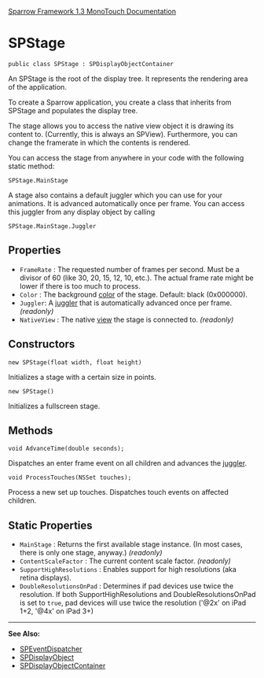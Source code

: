 [Sparrow Framework 1.3 MonoTouch Documentation](../index.md) 
# SPStage

    public class SPStage : SPDisplayObjectContainer
  
An SPStage is the root of the display tree. It represents the rendering area of the application.
 
To create a Sparrow application, you create a class that inherits from SPStage and populates the display tree.
 
The stage allows you to access the native view object it is drawing its content to. (Currently, this is always an SPView). Furthermore, you can change the framerate in which the contents is rendered.
 
You can access the stage from anywhere in your code with the following static method:

    SPStage.MainStage
 
A stage also contains a default juggler which you can use for your animations. It is advanced automatically once per frame. You can access this juggler from any display object by calling
 
    SPStage.MainStage.Juggler

## Properties

 - `FrameRate` : The requested number of frames per second. Must be a divisor of 60 (like 30, 20, 15, 12, 10, etc.). The actual frame rate might be lower if there is too much to process.
 - `Color` : The background [color](SPColor.md) of the stage. Default: black (0x000000).
 - `Juggler`: A [juggler](SPJuggler.md) that is automatically advanced once per frame. *(readonly)*
 - `NativeView` : The native [view](SPView.md) the stage is connected to. *(readonly)*

## Constructors

    new SPStage(float width, float height)
  
Initializes a stage with a certain size in points.

    new SPStage()
  
Initializes a fullscreen stage.

## Methods

    void AdvanceTime(double seconds);

Dispatches an enter frame event on all children and advances the [juggler](SPJuggler.md).

    void ProcessTouches(NSSet touches);

Process a new set up touches. Dispatches touch events on affected children.

## Static Properties

 - `MainStage` : Returns the first available stage instance. (In most cases, there is only one stage, anyway.) *(readonly)*
 - `ContentScaleFactor` : The current content scale factor. *(readonly)*
 - `SupportHighResolutions` : Enables support for high resolutions (aka retina displays).
 - `DoubleResolutionsOnPad` : Determines if pad devices use twice the resolution. If both SupportHighResolutions and DoubleResolutionsOnPad is set to `true`, pad devices will use twice the resolution ('@2x' on iPad 1+2, '@4x' on iPad 3+)

---

**See Also:**

 - [SPEventDispatcher](SPEventDispatcher.md)
 - [SPDisplayObject](SPDisplayObject.md)
 - [SPDisplayObjectContainer](SPDisplayObjectContainer.md)